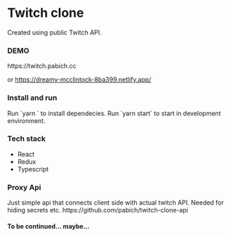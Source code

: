 <H1>Twitch clone </H1>
Created using public Twitch API.

<H3>DEMO</H2>
https://twitch.pabich.cc

or
https://dreamy-mcclintock-8ba399.netlify.app/

<H3>Install and run</H3>
Run `yarn ` to install dependecies.
Run `yarn start` to start in development environment.

<H3>Tech stack</h3>
<ul>
    <li>React</li>
    <li>Redux</li>
    <li>Typescript</li>
</ul>

<H3>Proxy Api</H3>
Just simple api that connects client side with actual twitch API. Needed for hiding secrets etc.
https://github.com/pabich/twitch-clone-api

<H4>To be continued... maybe...<h4>
